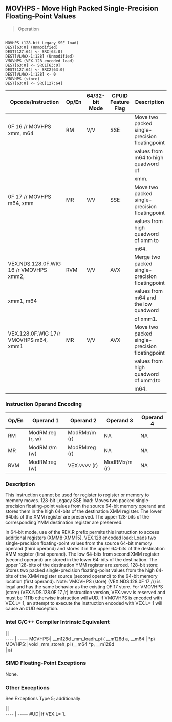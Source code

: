 ## MOVHPS - Move High Packed Single-Precision Floating-Point Values

> Operation
``` slim

MOVHPS (128-bit Legacy SSE load)
DEST[63:0] (Unmodified)
DEST[127:64] <- SRC[63:0]
DEST[VLMAX-1:128] (Unmodified)
VMOVHPS (VEX.128 encoded load)
DEST[63:0] <- SRC1[63:0]
DEST[127:64] <- SRC2[63:0]
DEST[VLMAX-1:128] <- 0
VMOVHPS (store)
DEST[63:0] <- SRC[127:64]

```

 Opcode/Instruction                    | Op/En| 64/32-bit Mode| CPUID Feature Flag| Description                                    
 ---  | --- | --- | --- | ---
 0F 16 /r MOVHPS xmm, m64              | RM   | V/V           | SSE               | Move two packed single-precision floatingpoint 
                                       |      |               |                   | values from m64 to high quadword of            
                                       |      |               |                   | xmm.                                           
 0F 17 /r MOVHPS m64, xmm              | MR   | V/V           | SSE               | Move two packed single-precision floatingpoint 
                                       |      |               |                   | values from high quadword of xmm to            
                                       |      |               |                   | m64.                                           
 VEX.NDS.128.0F.WIG 16 /r VMOVHPS xmm2,| RVM  | V/V           | AVX               | Merge two packed single-precision floatingpoint
 xmm1, m64                             |      |               |                   | values from m64 and the low quadword           
                                       |      |               |                   | of xmm1.                                       
 VEX.128.0F.WIG 17/r VMOVHPS m64, xmm1 | MR   | V/V           | AVX               | Move two packed single-precision floatingpoint 
                                       |      |               |                   | values from high quadword of xmm1to            
                                       |      |               |                   | m64.                                           

### Instruction Operand Encoding
 Op/En| Operand 1       | Operand 2    | Operand 3    | Operand 4
 ---  | --- | --- | --- | ---
 RM   | ModRM:reg (r, w)| ModRM:r/m (r)| NA           | NA       
 MR   | ModRM:r/m (w)   | ModRM:reg (r)| NA           | NA       
 RVM  | ModRM:reg (w)   | VEX.vvvv (r) | ModRM:r/m (r)| NA       

### Description
This instruction cannot be used for register to register or memory to memory
moves. 128-bit Legacy SSE load: Moves two packed single-precision floating-point
values from the source 64-bit memory operand and stores them in the high 64-bits
of the destination XMM register. The lower 64bits of the XMM register are preserved.
The upper 128-bits of the corresponding YMM destination register are preserved.

In 64-bit mode, use of the REX.R prefix permits this instruction to access additional
registers (XMM8-XMM15). VEX.128 encoded load: Loads two single-precision floating-point
values from the source 64-bit memory operand (third operand) and stores it in
the upper 64-bits of the destination XMM register (first operand). The low 64-bits
from second XMM register (second operand) are stored in the lower 64-bits of
the destination. The upper 128-bits of the destination YMM register are zeroed.
128-bit store: Stores two packed single-precision floating-point values from
the high 64-bits of the XMM register source (second operand) to the 64-bit memory
location (first operand). Note: VMOVHPS (store) (VEX.NDS.128.0F 17 /r) is legal
and has the same behavior as the existing 0F 17 store. For VMOVHPS (store) (VEX.NDS.128.0F
17 /r) instruction version, VEX.vvvv is reserved and must be 1111b otherwise
instruction will #UD. If VMOVHPS is encoded with VEX.L= 1, an attempt to execute
the instruction encoded with VEX.L= 1 will cause an #UD exception.



### Intel C/C++ Compiler Intrinsic Equivalent
   | |  
---- | -----
 MOVHPS:| __m128d _mm_loadh_pi ( __m128d a, __m64
        | \*p)                                    
 MOVHPS:| void _mm_storeh_pi (__m64 \*p, __m128d  
        | a)                                     

### SIMD Floating-Point Exceptions
None.


### Other Exceptions
See Exceptions Type 5; additionally

   | |  
---- | -----
 #UD| If VEX.L= 1.
